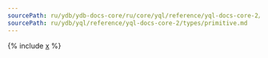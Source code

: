 ```yaml
---
sourcePath: ru/ydb/ydb-docs-core/ru/core/yql/reference/yql-docs-core-2/types/primitive.md
sourcePath: ru/ydb/yql/reference/yql-docs-core-2/types/primitive.md
---
```



{% include [x](_includes/primitive.md) %}
